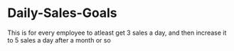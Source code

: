 # Daily-Sales-Goals
This is for every employee to atleast get 3 sales a day, and then increase it to 5 sales a day after a month or so

